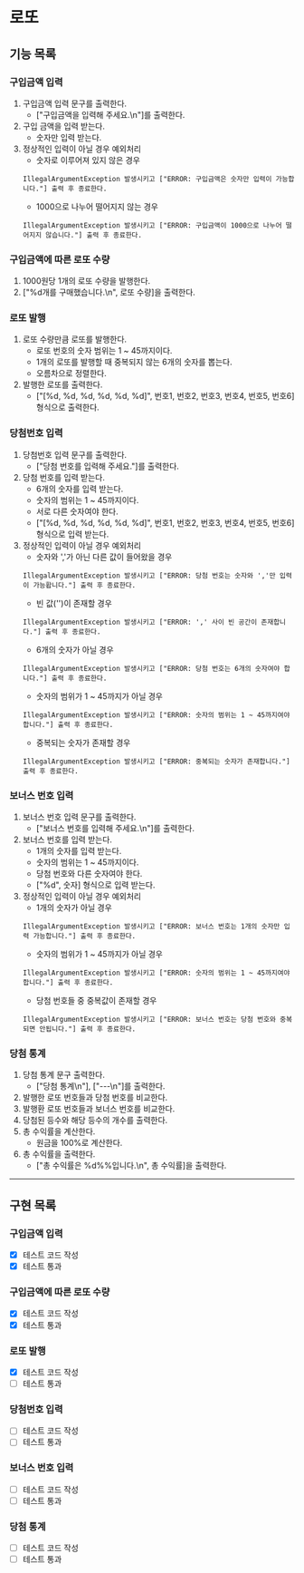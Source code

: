 # 로또

## 기능 목록

### 구입금액 입력

1. 구입금액 입력 문구를 출력한다.
    - ["구입금액을 입력해 주세요.\n"]를 출력한다.
2. 구입 금액을 입력 받는다.
    - 숫자만 입력 받는다.
3. 정상적인 입력이 아닐 경우 예외처리
    - 숫자로 이루어져 있지 않은 경우
   ```
   IllegalArgumentException 발생시키고 ["ERROR: 구입금액은 숫자만 입력이 가능합니다."] 출력 후 종료한다.
   ```
    - 1000으로 나누어 떨어지지 않는 경우
   ```
   IllegalArgumentException 발생시키고 ["ERROR: 구입금액이 1000으로 나누어 떨어지지 않습니다."] 출력 후 종료한다.
   ```

### 구입금액에 따른 로또 수량

1. 1000원당 1개의 로또 수량을 발행한다.
2. ["%d개를 구매했습니다.\n", 로또 수량]을 출력한다.

### 로또 발행

1. 로또 수량만큼 로또를 발행한다.
    - 로또 번호의 숫자 범위는 1 ~ 45까지이다.
    - 1개의 로또를 발행할 때 중복되지 않는 6개의 숫자를 뽑는다.
    - 오름차으로 정렬한다.
2. 발행한 로또를 출력한다.
    - ["[%d, %d, %d, %d, %d, %d]", 번호1, 번호2, 번호3, 번호4, 번호5, 번호6] 형식으로 출력한다.

### 당첨번호 입력

1. 당첨번호 입력 문구를 출력한다.
    - ["당첨 번호를 입력해 주세요."]를 출력한다.
2. 당첨 번호를 입력 받는다.
    - 6개의 숫자를 입력 받는다.
    - 숫자의 범위는 1 ~ 45까지이다.
    - 서로 다른 숫자여야 한다.
    - ["[%d, %d, %d, %d, %d, %d]", 번호1, 번호2, 번호3, 번호4, 번호5, 번호6] 형식으로 입력 받는다.
3. 정상적인 입력이 아닐 경우 예외처리
    - 숫자와 ','가 아닌 다른 값이 들어왔을 경우
   ```
   IllegalArgumentException 발생시키고 ["ERROR: 당첨 번호는 숫자와 ','만 입력이 가능홥니다."] 출력 후 종료한다.
   ```
    - 빈 값('')이 존재할 경우
   ```
   IllegalArgumentException 발생시키고 ["ERROR: ',' 사이 빈 공간이 존재합니다."] 출력 후 종료한다.
   ```
    - 6개의 숫자가 아닐 경우
   ```
   IllegalArgumentException 발생시키고 ["ERROR: 당첨 번호는 6개의 숫자여야 합니다."] 출력 후 종료한다.
   ```
    - 숫자의 범위가 1 ~ 45까지가 아닐 경우
   ```
   IllegalArgumentException 발생시키고 ["ERROR: 숫자의 범위는 1 ~ 45까지여야 합니다."] 출력 후 종료한다.
   ```
    - 중복되는 숫자가 존재할 경우
   ```
   IllegalArgumentException 발생시키고 ["ERROR: 중복되는 숫자가 존재합니다."] 출력 후 종료한다.
   ```

### 보너스 번호 입력

1. 보너스 번호 입력 문구를 출력한다.
    - ["보너스 번호를 입력해 주세요.\n"]를 출력한다.
2. 보너스 번호를 입력 받는다.
    - 1개의 숫자를 입력 받는다.
    - 숫자의 범위는 1 ~ 45까지이다.
    - 당첨 번호와 다른 숫자여야 한다.
    - ["%d", 숫자] 형식으로 입력 받는다.
3. 정상적인 입력이 아닐 경우 예외처리
    - 1개의 숫자가 아닐 경우
   ```
   IllegalArgumentException 발생시키고 ["ERROR: 보너스 번호는 1개의 숫자만 입력 가능합니다."] 출력 후 종료한다.
   ```
    - 숫자의 범위가 1 ~ 45까지가 아닐 경우
   ```
   IllegalArgumentException 발생시키고 ["ERROR: 숫자의 범위는 1 ~ 45까지여야 합니다."] 출력 후 종료한다.
   ```
    - 당첨 번호들 중 중복값이 존재할 경우
   ```
   IllegalArgumentException 발생시키고 ["ERROR: 보너스 번호는 당첨 번호와 중복되면 안됩니다."] 출력 후 종료한다.
   ```

### 당첨 통계

1. 당첨 통계 문구 출력한다.
    - ["당첨 통계\n"], ["---\n"]를 출력한다.
2. 발행한 로또 번호들과 당첨 번호를 비교한다.
3. 발행환 로또 번호들과 보너스 번호를 비교한다.
4. 당첨된 등수와 해당 등수의 개수를 출력한다.
5. 총 수익률을 계산한다.
    - 원금을 100%로 계산한다.
6. 총 수익률을 출력한다.
    - ["총 수익률은 %d%%입니다.\n", 총 수익률]을 출력한다.

****

## 구현 목록

### 구입금액 입력

- [x] 테스트 코드 작성
- [x] 테스트 통과

### 구입금액에 따른 로또 수량

- [x] 테스트 코드 작성
- [x] 테스트 통과

### 로또 발행

- [x] 테스트 코드 작성
- [ ] 테스트 통과

### 당첨번호 입력

- [ ] 테스트 코드 작성
- [ ] 테스트 통과

### 보너스 번호 입력

- [ ] 테스트 코드 작성
- [ ] 테스트 통과

### 당첨 통계

- [ ] 테스트 코드 작성
- [ ] 테스트 통과